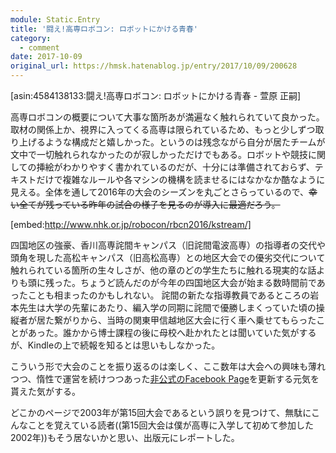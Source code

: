 ```yaml
---
module: Static.Entry
title: '闘え!高専ロボコン: ロボットにかける青春'
category:
  - comment
date: 2017-10-09
original_url: https://hmsk.hatenablog.jp/entry/2017/10/09/200628
---
```


[asin:4584138133:闘え!高専ロボコン&colon; ロボットにかける青春 - 萱原 正嗣]

高専ロボコンの概要について大事な箇所あが満遍なく触れられていて良かった。取材の関係上か、視界に入ってくる高専は限られているため、もっと少しずつ取り上げるような構成だと嬉しかった。というのは残念ながら自分が居たチームが文中で一切触れられなかったのが寂しかっただけでもある。ロボットや競技に関しての挿絵がわかりやすく書かれているのだが、十分には準備されておらず、テキストだけで複雑なルールや各マシンの機構を読ませるにはなかなか酷なように見える。全体を通して2016年の大会のシーズンを丸ごとさらっているので、~~幸い全てが残っている昨年の試合の様子を見るのが導入に最適だろう。~~

[embed:http://www.nhk.or.jp/robocon/rbcn2016/kstream/]

四国地区の強豪、香川高専詫間キャンパス（旧詫間電波高専）の指導者の交代や頭角を現した高松キャンパス（旧高松高専）との地区大会での優劣交代について触れられている箇所の生々しさが、他の章のどの学生たちに触れる現実的な話よりも頭に残った。ちょうど読んだのが今年の四国地区大会が始まる数時間前であったことも相まったのかもしれない。
詫間の新たな指導教員であるところの岩本先生は大学の先輩にあたり、編入学の同期に詫間で優勝しまくっていた頃の操縦者が居た繋がりから、当時の関東甲信越地区大会に行く車へ乗せてもらったことがあった。誰かから博士課程の後に母校へ赴かれたとは聞いていた気がするが、Kindleの上で続報を知るとは思いもしなかった。

こういう形で大会のことを振り返るのは楽しく、ここ数年は大会への興味も薄れつつ、惰性で運営を続けつつあった[非公式のFacebook Page](https://www.facebook.com/kosen.robocon/)を更新する元気を貰えた気がする。

どこかのページで2003年が第15回大会であるという誤りを見つけて、無駄にこんなことを覚えている読者((第15回大会は僕が高専に入学して初めて参加した2002年))もそう居ないかと思い、出版元にレポートした。
